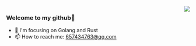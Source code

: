 

<img align="right" src="https://github-readme-stats.vercel.app/api?username=LwwL-123" />


### Welcome to my github👋

- 🔨 I'm focusing on Golang and Rust
- 📫 How to reach me: 657434763@qq.com

